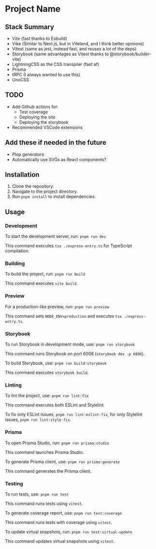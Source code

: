 # Project Name

## Stack Summary

- Vite (fast thanks to Esbuild)
- Vike (Similar to Next.js, but in Viteland, and I think better opinions)
- Vitest (same as jest, instead fast, and reuses a lot of the deps)
- Storybook (same advantages as Vitest thanks to @storybook/builder-vite)
- LightningCSS as the CSS transpiler (fast af)
- Prisma
- tRPC (I always wanted to use this)
- UnoCSS

## TODO

- Add Github actions for:
  - Test coverage
  - Deploying the site
  - Deploying the storybook
- Recommended VSCode extensions

## Add these if needed in the future
- Plop generators
- Automatically use SVGs as React components?

## Installation

1. Clone the repository.
2. Navigate to the project directory.
3. Run `pnpm install` to install dependencies.

## Usage

### Development

To start the development server, run: `pnpm run dev`

This command executes `tsx ./express-entry.ts` for TypeScript compilation.

### Building

To build the project, run: `pnpm run build`

This command executes `vite build`.

### Preview

For a production-like preview, run: `pnpm run preview`

This command sets `NODE_ENV=production` and executes `tsx ./express-entry.ts`.


### Storybook

To run Storybook in development mode, use: `pnpm run storybook`

This command runs Storybook on port 6006 (`storybook dev -p 6006`).

To build Storybook, use: `pnpm run build:storybook`

This command executes `storybook build`.

### Linting

To lint the project, use: `pnpm run lint:fix`

This command executes both ESLint and Stylelint.

To fix only ESLint issues, `pnpm run lint:eslint-fix`, for only Stylelint issues, `pnpm run lint:style-fix`.

### Prisma

To open Prisma Studio, run: `pnpm run prisma:studio`

This command launches Prisma Studio.

To generate Prisma client, use: `pnpm run prisma:generate`

This command generates the Prisma client.

### Testing

To run tests, use: `pnpm run test`

This command runs tests using `vitest`.

To generate coverage report, use: `pnpm run test:coverage`

This command runs tests with coverage using `vitest`.

To update virtual snapshots, run: `pnpm run test:virtual-update`

This command updates virtual snapshots using `vitest`.
